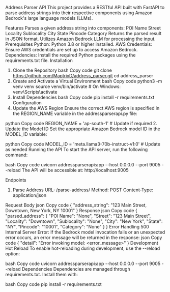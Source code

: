 Address Parser API
This project provides a RESTful API built with FastAPI to parse address strings into their respective components using Amazon Bedrock's large language models (LLMs).

Features
Parses a given address string into components:
POI Name
Street
Locality
Sublocality
City
State
Pincode
Category
Returns the parsed result in JSON format.
Utilizes Amazon Bedrock LLM for processing the input.
Prerequisites
Python: Python 3.8 or higher installed.
AWS Credentials: Ensure AWS credentials are set up to access Amazon Bedrock.
Dependencies: Install the required Python packages using the requirements.txt file.
Installation
1. Clone the Repository
bash
Copy code
git clone https://github.com/MaptrixD/address_parser.git
cd address_parser
2. Create and Activate a Virtual Environment
bash
Copy code
python3 -m venv venv
source venv/bin/activate  # On Windows: venv\Scripts\activate
3. Install Dependencies
bash
Copy code
pip install -r requirements.txt
Configuration
1. Update the AWS Region
Ensure the correct AWS region is specified in the REGION_NAME variable in the addressparserapi.py file:

python
Copy code
REGION_NAME = 'ap-south-1'  # Update if required
2. Update the Model ID
Set the appropriate Amazon Bedrock model ID in the MODEL_ID variable:

python
Copy code
MODEL_ID = 'meta.llama3-70b-instruct-v1:0'  # Update as needed
Running the API
To start the API server, run the following command:

bash
Copy code
uvicorn addressparserapi:app --host 0.0.0.0 --port 9005 --reload
The API will be accessible at: http://localhost:9005

Endpoints
1. Parse Address
URL: /parse-address/
Method: POST
Content-Type: application/json

Request Body
json
Copy code
{
    "address_string": "123 Main Street, Downtown, New York, NY 10001"
}
Response
json
Copy code
{
    "parsed_address": {
        "POI Name": "None",
        "Street": "123 Main Street",
        "Locality": "Downtown",
        "Sublocality": "None",
        "City": "New York",
        "State": "NY",
        "Pincode": "10001",
        "Category": "None"
    }
}
Error Handling
500 Internal Server Error: If the Bedrock model invocation fails or an unexpected error occurs, an error message will be returned in the response:
json
Copy code
{
    "detail": "Error invoking model: <error_message>"
}
Development
Hot Reload
To enable hot-reloading during development, use the --reload option:

bash
Copy code
uvicorn addressparserapi:app --host 0.0.0.0 --port 9005 --reload
Dependencies
Dependencies are managed through requirements.txt. Install them with:

bash
Copy code
pip install -r requirements.txt